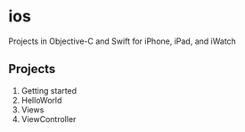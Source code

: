 # ios
Projects in Objective-C and Swift for iPhone, iPad, and iWatch
## Projects
1. Getting started
2. HelloWorld
3. Views
4. ViewController
